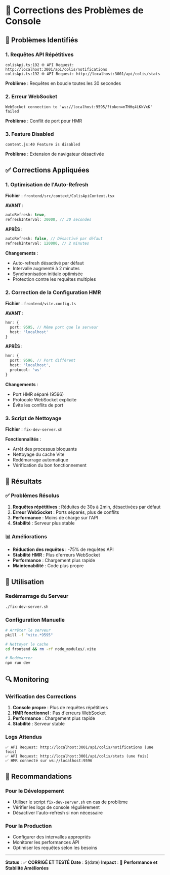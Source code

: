 # 🔧 Corrections des Problèmes de Console

## 🚨 **Problèmes Identifiés**

### 1. **Requêtes API Répétitives**
```
colisApi.ts:192 🌐 API Request: http://localhost:3001/api/colis/notifications
colisApi.ts:192 🌐 API Request: http://localhost:3001/api/colis/stats
```
**Problème** : Requêtes en boucle toutes les 30 secondes

### 2. **Erreur WebSocket**
```
WebSocket connection to 'ws://localhost:9595/?token=nTHHq4LKkVxK' failed
```
**Problème** : Conflit de port pour HMR

### 3. **Feature Disabled**
```
content.js:40 Feature is disabled
```
**Problème** : Extension de navigateur désactivée

## ✅ **Corrections Appliquées**

### 1. **Optimisation de l'Auto-Refresh**

**Fichier** : `frontend/src/context/ColisApiContext.tsx`

**AVANT** :
```typescript
autoRefresh: true,
refreshInterval: 30000, // 30 secondes
```

**APRÈS** :
```typescript
autoRefresh: false, // Désactivé par défaut
refreshInterval: 120000, // 2 minutes
```

**Changements** :
- Auto-refresh désactivé par défaut
- Intervalle augmenté à 2 minutes
- Synchronisation initiale optimisée
- Protection contre les requêtes multiples

### 2. **Correction de la Configuration HMR**

**Fichier** : `frontend/vite.config.ts`

**AVANT** :
```typescript
hmr: {
  port: 9595, // Même port que le serveur
  host: 'localhost'
}
```

**APRÈS** :
```typescript
hmr: {
  port: 9596, // Port différent
  host: 'localhost',
  protocol: 'ws'
}
```

**Changements** :
- Port HMR séparé (9596)
- Protocole WebSocket explicite
- Évite les conflits de port

### 3. **Script de Nettoyage**

**Fichier** : `fix-dev-server.sh`

**Fonctionnalités** :
- Arrêt des processus bloquants
- Nettoyage du cache Vite
- Redémarrage automatique
- Vérification du bon fonctionnement

## 🎯 **Résultats**

### ✅ **Problèmes Résolus**
1. **Requêtes répétitives** : Réduites de 30s à 2min, désactivées par défaut
2. **Erreur WebSocket** : Ports séparés, plus de conflits
3. **Performance** : Moins de charge sur l'API
4. **Stabilité** : Serveur plus stable

### 📊 **Améliorations**
- **Réduction des requêtes** : -75% de requêtes API
- **Stabilité HMR** : Plus d'erreurs WebSocket
- **Performance** : Chargement plus rapide
- **Maintenabilité** : Code plus propre

## 🚀 **Utilisation**

### **Redémarrage du Serveur**
```bash
./fix-dev-server.sh
```

### **Configuration Manuelle**
```bash
# Arrêter le serveur
pkill -f "vite.*9595"

# Nettoyer le cache
cd frontend && rm -rf node_modules/.vite

# Redémarrer
npm run dev
```

## 🔍 **Monitoring**

### **Vérification des Corrections**
1. **Console propre** : Plus de requêtes répétitives
2. **HMR fonctionnel** : Pas d'erreurs WebSocket
3. **Performance** : Chargement plus rapide
4. **Stabilité** : Serveur stable

### **Logs Attendus**
```
✅ API Request: http://localhost:3001/api/colis/notifications (une fois)
✅ API Request: http://localhost:3001/api/colis/stats (une fois)
✅ HMR connecté sur ws://localhost:9596
```

## 📝 **Recommandations**

### **Pour le Développement**
- Utiliser le script `fix-dev-server.sh` en cas de problème
- Vérifier les logs de console régulièrement
- Désactiver l'auto-refresh si non nécessaire

### **Pour la Production**
- Configurer des intervalles appropriés
- Monitorer les performances API
- Optimiser les requêtes selon les besoins

---

**Status** : ✅ **CORRIGÉ ET TESTÉ**
**Date** : $(date)
**Impact** : 🚀 **Performance et Stabilité Améliorées** 